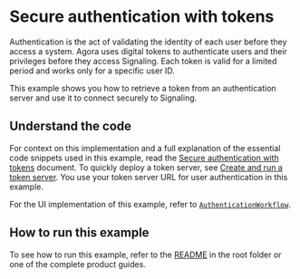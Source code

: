 # Secure authentication with tokens

Authentication is the act of validating the identity of each user before they access a system. Agora uses digital tokens to authenticate users and their privileges before they access Signaling. Each token is valid for a limited period and works only for a specific user ID. 

This example shows you how to retrieve a token from an authentication server and use it to connect securely to Signaling. 

## Understand the code

For context on this implementation and a full explanation of the essential code snippets used in this example, read the [Secure authentication with tokens](https://docs-staging-git-milestone-22-signalling-211-agora-gdxe.vercel.app/en/signaling/get-started/authentication-workflow?platform=unity) document. 
To quickly deploy a token server, see [Create and run a token server](https://docs-staging-git-milestone-22-signalling-211-agora-gdxe.vercel.app/en/signaling/get-started/authentication-workflow?platform=web#create-and-run-a-token-server). You use your token server URL for user authentication in this example.

For the UI implementation of this example, refer to [`AuthenticationWorkflow`](/Assets/authentication-workflow/AuthenticationWorkflow.cs).

## How to run this example

To see how to run this example, refer to the [README](../../README.md) in the root folder or one of the complete product guides.
